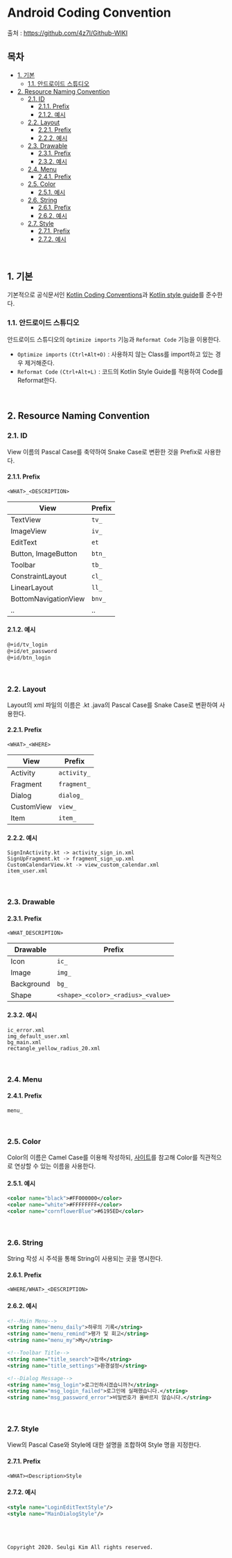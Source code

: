 # Android Coding Convention

출처 : https://github.com/4z7l/Github-WIKI




## 목차

- [1. 기본](#1---)
   * [1.1. 안드로이드 스튜디오](#11-안드로이드-스튜디오)
- [2. Resource Naming Convention](#2-resource-naming-convention)
   * [2.1. ID](#21-id)
      + [2.1.1. Prefix](#211-prefix)
      + [2.1.2. 예시](#212-예시)
   * [2.2. Layout](#22-layout)
      + [2.2.1. Prefix](#221-prefix)
      + [2.2.2. 예시](#222-예시)
   * [2.3. Drawable](#23-drawable)
      + [2.3.1. Prefix](#231-prefix)
      + [2.3.2. 예시](#232-예시)
   * [2.4. Menu](#24-menu)
      + [2.4.1. Prefix](#241-prefix)
   * [2.5. Color](#25-color)
      + [2.5.1. 예시](#251-예시)
   * [2.6. String](#26-string)
      + [2.6.1. Prefix](#261-prefix)
      + [2.6.2. 예시](#262-예시)
   * [2.7. Style](#27-style)
      + [2.7.1. Prefix](#271-prefix)
      + [2.7.2. 예시](#272-예시)



<br>

## 1. 기본

기본적으로 공식문서인 [Kotlin Coding Conventions](https://kotlinlang.org/docs/reference/coding-conventions.html)과 [Kotlin style guide](https://developer.android.com/kotlin/style-guide)를 준수한다.

### 1.1. 안드로이드 스튜디오

안드로이드 스튜디오의 `Optimize imports` 기능과 `Reformat Code` 기능을 이용한다.

- `Optimize imports` `(Ctrl+Alt+O)` : 사용하지 않는 Class를 import하고 있는 경우 제거해준다.
- `Reformat Code` `(Ctrl+Alt+L)` : 코드의 Kotlin Style Guide를 적용하여 Code를 Reformat한다.

<br>

## 2. Resource Naming Convention

### 2.1. ID

View 이름의 Pascal Case를 축약하여 Snake Case로 변환한 것을 Prefix로 사용한다.

#### 2.1.1. Prefix

`<WHAT>_<DESCRIPTION>`

| View                 | Prefix |
| -------------------- | ------ |
| TextView             | `tv_`  |
| ImageView            | `iv_`  |
| EditText             | `et`   |
| Button, ImageButton  | `btn_` |
| Toolbar              | `tb_`  |
| ConstraintLayout     | `cl_`  |
| LinearLayout         | `ll_`  |
| BottomNavigationView | `bnv_` |
| ..                   | ..     |

#### 2.1.2. 예시

```xml
@+id/tv_login
@+id/et_password
@+id/btn_login
```

<br>

### 2.2. Layout

Layout의 xml 파일의 이름은 .kt .java의 Pascal Case를 Snake Case로 변환하여 사용한다.

#### 2.2.1. Prefix

`<WHAT>_<WHERE>`

| View       | Prefix      |
| ---------- | ----------- |
| Activity   | `activity_` |
| Fragment   | `fragment_` |
| Dialog     | `dialog_`   |
| CustomView | `view_`     |
| Item       | `item_`     |

#### 2.2.2. 예시

```
SignInActivity.kt -> activity_sign_in.xml
SignUpFragment.kt -> fragment_sign_up.xml
CustomCalendarView.kt -> view_custom_calendar.xml
item_user.xml
```

<br>

### 2.3. Drawable

#### 2.3.1. Prefix

`<WHAT_DESCRIPTION>`

| Drawable   | Prefix                             |
| ---------- | ---------------------------------- |
| Icon       | `ic_`                              |
| Image      | `img_`                             |
| Background | `bg_`                              |
| Shape      | `<shape>_<color>_<radius>_<value>` |



#### 2.3.2. 예시

```
ic_error.xml
img_default_user.xml
bg_main.xml
rectangle_yellow_radius_20.xml
```



<br>

### 2.4. Menu

#### 2.4.1. Prefix

`menu_`

<br>

### 2.5. Color

Color의 이름은 Camel Case를 이용해 작성하되, [사이트](https://chir.ag/projects/name-that-color/#6195ED)를 참고해 Color를 직관적으로 연상할 수 있는 이름을 사용한다.

#### 2.5.1. 예시

```xml
<color name="black">#FF000000</color>
<color name="white">#FFFFFFFF</color>
<color name="cornflowerBlue">#6195ED</color>
```

<br>

### 2.6. String

String 작성 시 주석을 통해 String이 사용되는 곳을 명시한다.



#### 2.6.1. Prefix

`<WHERE/WHAT>_<DESCRIPTION>` 

#### 2.6.2. 예시

```xml
<!--Main Menu-->
<string name="menu_daily">하루의 기록</string>
<string name="menu_remind">평가 및 회고</string>
<string name="menu_my">My</string>

<!--Toolbar Title-->
<string name="title_search">검색</string>
<string name="title_settings">환경설정</string>

<!--Dialog Message-->
<string name="msg_login">로그인하시겠습니까?</string>
<string name="msg_login_failed">로그인에 실패했습니다.</string>
<string name="msg_password_error">비밀번호가 올바르지 않습니다.</string>
```

<br>



### 2.7. Style

View의 Pascal Case와 Style에 대한 설명을 조합하여 Style 명을 지정한다.

#### 2.7.1. Prefix

`<WHAT><Description>Style`

#### 2.7.2. 예시

```xml
<style name="LoginEditTextStyle"/>
<style name="MainDialogStyle"/>
```




<br><br>

```
Copyright 2020. Seulgi Kim All rights reserved.
```